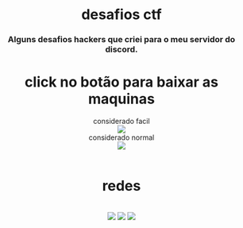 <center>
  <h1>desafios ctf</h1>
  <h3>Alguns desafios hackers que criei para o meu servidor do discord.</h3>
</center>

<div align="center"> 
	<center><h1>click no botão para baixar as maquinas</h1></center>
	<label>considerado facil</label><br><a href="https://is.gd/NHKbsY" target="_blank"><img src="https://img.shields.io/static/v1?label=iv-1&message=DOWNLOAD&color=blue&style=for-the-badge"></a><br>
	<label>considerado normal</label><br><a href="https://is.gd/xcBw4i" target="_blank"><img src="https://img.shields.io/static/v1?label=iv-2&message=DOWNLOAD&color=blue&style=for-the-badge"></a>
</div>
<br><center><h1>redes</h1></center><br>
<div align="center">
	<a href="https://discord.gg/ashQnyfhH2" target="_blank"><img src="https://img.shields.io/static/v1?label=&message=discord&color=lightgrey&style=for-the-badge&logo=discord"></a>
	<a href="https://is.gd/ZzxIXM" target="_blank"><img src="https://img.shields.io/static/v1?label=&message=facebook&color=orange&style=for-the-badge&logo=facebook"></a>
	<a href="https://www.youtube.com/c/zksoqueexecut%C3%A1vel" target="_blank"><img src="https://img.shields.io/static/v1?label=&message=youtube&color=blueviolet&style=for-the-badge&logo=youtube"></a>
</div>
